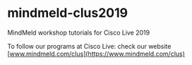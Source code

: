# mindmeld-clus2019
MindMeld workshop tutorials for Cisco Live 2019

To follow our programs at Cisco Live: check our website [www.mindmeld.com/clus](https://www.mindmeld.com/clus)
